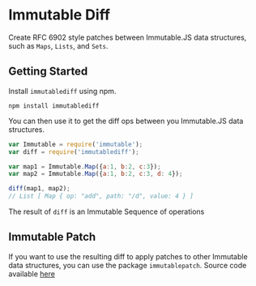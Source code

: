 # Immutable Diff

Create RFC 6902 style patches between Immutable.JS data structures, such as `Maps`, `Lists`, and `Sets`.

## Getting Started

Install `immutablediff` using npm.

```
npm install immutablediff
```
You can then use it to get the diff ops between you Immutable.JS data structures.

``` javascript
var Immutable = require('immutable');
var diff = require('immutablediff');

var map1 = Immutable.Map({a:1, b:2, c:3});
var map2 = Immutable.Map({a:1, b:2, c:3, d: 4});

diff(map1, map2);
// List [ Map { op: "add", path: "/d", value: 4 } ]
```

The result of `diff` is an Immutable Sequence of operations

## Immutable Patch

If you want to use the resulting diff to apply patches to other Immutable data structures, you can use the package `immutablepatch`. Source code available [here](https://github.com/intelie/immutable-js-patch)

